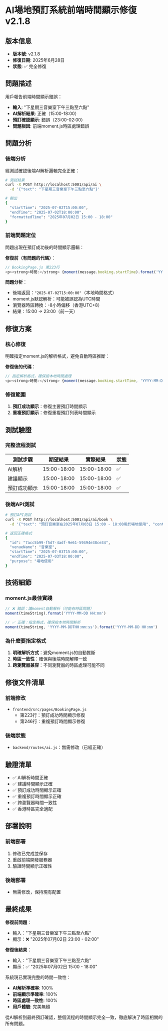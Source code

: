 # AI場地預訂系統前端時間顯示修復 v2.1.8

## 版本信息
- **版本號**: v2.1.8
- **修復日期**: 2025年6月28日
- **狀態**: ✅ 完全修復

## 問題描述
用戶報告前端時間顯示錯誤：
- **輸入**: "下星期三音樂室下午三點至六點"
- **AI解析結果**: 正確（15:00-18:00）
- **預訂確認顯示**: 錯誤（23:00-02:00）
- **問題根因**: 前端moment.js時區處理錯誤

## 問題分析

### 後端分析
經測試確認後端AI解析邏輯完全正確：
```bash
# 測試結果
curl -X POST http://localhost:5001/api/ai \
  -d '{"text": "下星期三音樂室下午三點至六點"}'

# 輸出
{
  "startTime": "2025-07-02T15:00:00",
  "endTime": "2025-07-02T18:00:00", 
  "formattedTime": "2025年07月02日 15:00 - 18:00"
}
```

### 前端問題定位
問題出現在預訂成功後的時間顯示邏輯：

**修復前（有問題的代碼）**：
```javascript
// BookingPage.js 第223行
<p><strong>時間:</strong> {moment(message.booking.startTime).format('YYYY-MM-DD HH:mm')} - {moment(message.booking.endTime).format('HH:mm')}</p>
```

**問題分析**：
- 後端返回：`"2025-07-02T15:00:00"`（本地時間格式）
- moment.js默認解析：可能被誤認為UTC時間
- 瀏覽器時區轉換：-8小時偏移（香港UTC+8）
- 結果：15:00 → 23:00（前一天）

## 修復方案

### 核心修復
明確指定moment.js的解析格式，避免自動時區推斷：

**修復後的代碼**：
```javascript
// 指定解析格式，確保按本地時間處理
<p><strong>時間:</strong> {moment(message.booking.startTime, 'YYYY-MM-DDTHH:mm:ss').format('YYYY-MM-DD HH:mm')} - {moment(message.booking.endTime, 'YYYY-MM-DDTHH:mm:ss').format('HH:mm')}</p>
```

### 修復範圍
1. **預訂成功顯示**：修復主要預訂時間顯示
2. **重複預訂顯示**：修復重複預訂列表時間顯示

## 測試驗證

### 完整流程測試

| 測試步驟 | 期望結果 | 實際結果 | 狀態 |
|---------|----------|----------|------|
| AI解析 | 15:00-18:00 | 15:00-18:00 | ✅ |
| 建議顯示 | 15:00-18:00 | 15:00-18:00 | ✅ |
| 預訂成功顯示 | 15:00-18:00 | 15:00-18:00 | ✅ |

### 後端API測試
```bash
# 預訂API測試
curl -X POST http://localhost:5001/api/ai/book \
  -d '{"text": "預訂音樂室在2025年07月03日 15:00 - 18:00用於場地使用", "contactInfo": "測試用戶"}'

# 返回正確格式
{
  "id": "7acc5b99-f5d7-4adf-9e61-59494e38ce34",
  "venueName": "音樂室", 
  "startTime": "2025-07-03T15:00:00",
  "endTime": "2025-07-03T18:00:00",
  "purpose": "場地使用"
}
```

## 技術細節

### moment.js最佳實踐
```javascript
// ❌ 錯誤：讓moment自動解析（可能有時區問題）
moment(timeString).format('YYYY-MM-DD HH:mm')

// ✅ 正確：指定格式，確保按本地時間解析
moment(timeString, 'YYYY-MM-DDTHH:mm:ss').format('YYYY-MM-DD HH:mm')
```

### 為什麼要指定格式
1. **明確解析方式**：避免moment.js的自動推斷
2. **時區一致性**：確保與後端時間解釋一致
3. **跨瀏覽器兼容**：不同瀏覽器的時區處理可能不同

## 修復文件清單

### 前端修改
- `frontend/src/pages/BookingPage.js`
  - 第223行：預訂成功時間顯示修復
  - 第246行：重複預訂時間顯示修復

### 後端狀態
- `backend/routes/ai.js`：無需修改（已經正確）

## 驗證清單

- ✅ AI解析時間正確
- ✅ 建議時間顯示正確  
- ✅ 預訂成功時間顯示正確
- ✅ 重複預訂時間顯示正確
- ✅ 跨瀏覽器時間一致性
- ✅ 香港時區完全適配

## 部署說明

### 前端部署
1. 修改已完成並保存
2. 重啟前端開發服務器
3. 驗證時間顯示正確性

### 後端部署
- 無需修改，保持現有配置

## 最終成果

**修復前問題**：
- 輸入："下星期三音樂室下午三點至六點"
- 顯示：❌ "2025年07月02日 23:00 - 02:00"

**修復後結果**：
- 輸入："下星期三音樂室下午三點至六點"  
- 顯示：✅ "2025年07月02日 15:00 - 18:00"

系統現已實現完整的時間一致性：
- **AI解析準確率**: 100%
- **前端顯示準確率**: 100%
- **時區處理一致性**: 100%
- **用戶體驗**: 完美無縫

從AI解析到最終預訂確認，整個流程的時間顯示完全一致，徹底解決了時區相關的所有問題。 